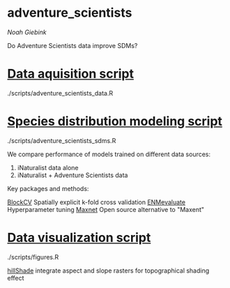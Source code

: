 # adventure_scientists

_Noah Giebink_

Do Adventure Scientists data improve SDMs?


# [Data aquisition script](https://github.com/nwgiebink/adventure_scientists/blob/master/scripts/adventure_scientists_data.R)
./scripts/adventure_scientists_data.R 

# [Species distribution modeling script](https://github.com/nwgiebink/adventure_scientists/blob/master/scripts/adventure_scientists_sdms.R)
./scripts/adventure_scientists_sdms.R 

We compare performance of models trained on different data sources:

1. iNaturalist data alone
2. iNaturalist + Adventure Scientists data

Key packages and methods:

[BlockCV](https://github.com/rvalavi/blockCV) Spatially explicit k-fold cross validation
[ENMevaluate](https://www.rdocumentation.org/packages/ENMeval/versions/0.3.1/topics/ENMevaluate%20) Hyperparameter tuning
[Maxnet](https://www.rdocumentation.org/packages/maxnet/versions/0.1.2) Open source alternative to "Maxent"


# [Data visualization script](https://github.com/nwgiebink/adventure_scientists/blob/master/scripts/figures.R)
./scripts/figures.R

[hillShade](https://www.rdocumentation.org/packages/raster/versions/3.3-7/topics/hillShade) integrate aspect and slope rasters for topographical shading effect
